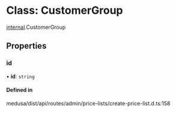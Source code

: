 # Class: CustomerGroup

[internal](../modules/internal-15.md).CustomerGroup

## Properties

### id

• **id**: `string`

#### Defined in

medusa/dist/api/routes/admin/price-lists/create-price-list.d.ts:158
